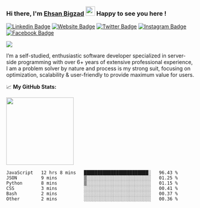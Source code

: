 ### Hi there, I'm <a href="https://teamartisans.com" target="_blank">Ehsan Bigzad</a> <img src="https://media.giphy.com/media/hvRJCLFzcasrR4ia7z/giphy.gif" width="25px"> Happy to see you here !

[![Linkedin Badge](https://img.shields.io/badge/-LinkedIn-0e76a8?style=flat-square&logo=Linkedin&logoColor=white)](https://linkedin.com/in/EhsanBigzad)
[![Website Badge](https://img.shields.io/badge/Website-3b5998?style=flat-square&logo=google-chrome&logoColor=white)](https://teamartisans.com)
[![Twitter Badge](https://img.shields.io/badge/-Twitter-00acee?style=flat-square&logo=Twitter&logoColor=white)](https://twitter.com/EhsanBigzad)
[![Instagram Badge](https://img.shields.io/badge/-Instagram-e4405f?style=flat-square&logo=Instagram&logoColor=white)](https://instagram.com/ehsanbigzad/)
[![Facebook Badge](https://img.shields.io/badge/-Facebook-0088cc?style=flat-square&logo=Facebook&logoColor=white)](https://facebook.com/EhsanBigzad7)

![](https://visitor-badge.glitch.me/badge?page_id=ehsanbigzad.ehsanbigzad) 

I’m a self-studied, enthusiastic software developer specialized in server-side programming with over 6+ years of extensive professional experience, I am a problem solver by nature and process is my strong suit, focusing on optimization, scalability & user-friendly to provide maximum value for users.

📈  **My GitHub Stats:**


<p>
  <img height="180em" src="https://github-readme-stats.vercel.app/api?username=ehsanbigzad&show_icons=true&hide_border=true&count_private=true&include_all_commits=true&theme=algolia" />
</p>

<!--START_SECTION:waka-->

```text
JavaScript   12 hrs 8 mins   ████████████████████████░   96.43 %
JSON         9 mins          ▒░░░░░░░░░░░░░░░░░░░░░░░░   01.25 %
Python       8 mins          ▒░░░░░░░░░░░░░░░░░░░░░░░░   01.15 %
CSS          3 mins          ░░░░░░░░░░░░░░░░░░░░░░░░░   00.41 %
Bash         2 mins          ░░░░░░░░░░░░░░░░░░░░░░░░░   00.37 %
Other        2 mins          ░░░░░░░░░░░░░░░░░░░░░░░░░   00.36 %
```

<!--END_SECTION:waka-->

